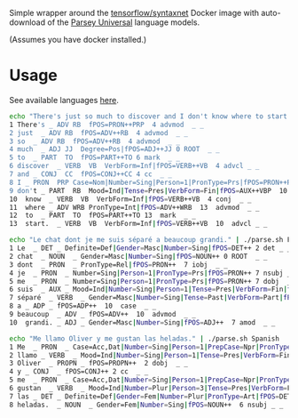 Simple wrapper around the [tensorflow/syntaxnet](https://hub.docker.com/r/tensorflow/syntaxnet/)
Docker image with auto-download of the
[Parsey Universal](https://github.com/tensorflow/models/blob/master/research/syntaxnet/g3doc/universal.md)
language models.

(Assumes you have docker installed.)

# Usage

See available languages [here](https://github.com/tensorflow/models/blob/master/research/syntaxnet/g3doc/universal.md).

```bash
echo "There's just so much to discover and I don't know where to start." | ./parse.sh English
1 There's _ ADV RB  fPOS=PRON++PRP  4 advmod  _ _
2 just  _ ADV RB  fPOS=ADV++RB  4 advmod  _ _
3 so  _ ADV RB  fPOS=ADV++RB  4 advmod  _ _
4 much  _ ADJ JJ  Degree=Pos|fPOS=ADJ++JJ 0 ROOT  _ _
5 to  _ PART  TO  fPOS=PART++TO 6 mark  _ _
6 discover  _ VERB  VB  VerbForm=Inf|fPOS=VERB++VB  4 advcl _ _
7 and _ CONJ  CC  fPOS=CONJ++CC 4 cc  _ _
8 I _ PRON  PRP Case=Nom|Number=Sing|Person=1|PronType=Prs|fPOS=PRON++PRP 10  nsubj _ _
9 don't _ PART  RB  Mood=Ind|Tense=Pres|VerbForm=Fin|fPOS=AUX++VBP  10  advmod  _ _
10  know  _ VERB  VB  VerbForm=Inf|fPOS=VERB++VB  4 conj  _ _
11  where _ ADV WRB PronType=Int|fPOS=ADV++WRB  13  advmod  _ _
12  to  _ PART  TO  fPOS=PART++TO 13  mark  _ _
13  start.  _ VERB  VB  VerbForm=Inf|fPOS=VERB++VB  10  advcl _ _

echo "Le chat dont je me suis séparé a beaucoup grandi." | ./parse.sh French
1 Le  _ DET _ Definite=Def|Gender=Masc|Number=Sing|fPOS=DET++ 2 det _ _
2 chat  _ NOUN  _ Gender=Masc|Number=Sing|fPOS=NOUN++ 0 ROOT  _ _
3 dont  _ PRON  _ PronType=Rel|fPOS=PRON++  7 iobj  _ _
4 je  _ PRON  _ Number=Sing|Person=1|PronType=Prs|fPOS=PRON++ 7 nsubj _ _
5 me  _ PRON  _ Number=Sing|Person=1|PronType=Prs|fPOS=PRON++ 7 dobj  _ _
6 suis  _ AUX _ Mood=Ind|Number=Sing|Person=1|Tense=Pres|VerbForm=Fin|fPOS=AUX++  7 aux _ _
7 séparé  _ VERB  _ Gender=Masc|Number=Sing|Tense=Past|VerbForm=Part|fPOS=VERB++  2 acl:relcl _ _
8 a _ ADP _ fPOS=ADP++  10  case  _ _
9 beaucoup  _ ADV _ fPOS=ADV++  10  advmod  _ _
10  grandi. _ ADJ _ Gender=Masc|Number=Sing|fPOS=ADJ++  7 amod  _ _

echo "Me llamo Oliver y me gustan las heladas." | ./parse.sh Spanish
1 Me  _ PRON  _ Case=Acc,Dat|Number=Sing|Person=1|PrepCase=Npr|PronType=Prs|Reflex=Yes|fPOS=PRON++  2 iobj  _
2 llamo _ VERB  _ Mood=Ind|Number=Sing|Person=1|Tense=Pres|VerbForm=Fin|fPOS=VERB++ 0 ROOT  _ _
3 Oliver  _ PROPN _ fPOS=PROPN++  2 dobj  _ _
4 y _ CONJ  _ fPOS=CONJ++ 2 cc  _ _
5 me  _ PRON  _ Case=Acc,Dat|Number=Sing|Person=1|PrepCase=Npr|PronType=Prs|fPOS=PRON++ 6 iobj  _ _
6 gustan  _ VERB  _ Mood=Ind|Number=Plur|Person=3|Tense=Pres|VerbForm=Fin|fPOS=VERB++ 2 conj  _ _
7 las _ DET _ Definite=Def|Gender=Fem|Number=Plur|PronType=Art|fPOS=DET++ 8 det _ _
8 heladas.  _ NOUN  _ Gender=Fem|Number=Sing|fPOS=NOUN++  6 nsubj _ _


```